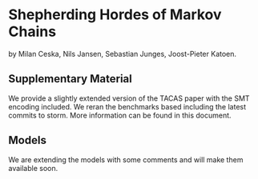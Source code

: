 # Shepherding Hordes of Markov Chains

by Milan Ceska, Nils Jansen, Sebastian Junges, Joost-Pieter Katoen.

## Supplementary Material

We provide a slightly extended version of the TACAS paper with the SMT encoding included. 
We reran the benchmarks based including the latest commits to storm. More information can be found in this document.

## Models

We are extending the models with some comments and will make them available soon.
